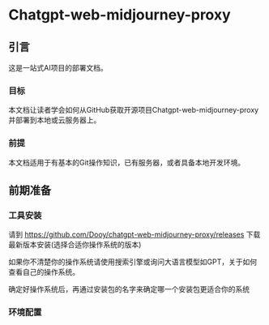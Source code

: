# Chatgpt-web-midjourney-proxy

## 引言

这是一站式AI项目的部署文档。

### 目标

本文档让读者学会如何从GitHub获取开源项目Chatgpt-web-midjourney-proxy并部署到本地或云服务器上。

### 前提

本文档适用于有基本的Git操作知识，已有服务器，或者具备本地开发环境。

## 前期准备

### 工具安装

请到 https://github.com/Dooy/chatgpt-web-midjourney-proxy/releases 下载最新版本安装(选择合适你操作系统的版本)

如果你不清楚你的操作系统请使用搜索引擎或询问大语言模型如GPT，关于如何查看自己的操作系统。

确定好操作系统后，再通过安装包的名字来确定哪一个安装包更适合你的系统

### 环境配置